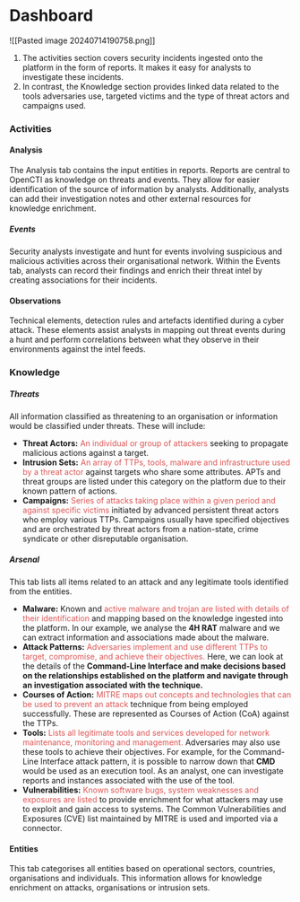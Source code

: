 # Dashboard
![[Pasted image 20240714190758.png]]

1. The activities section covers security incidents ingested onto the platform in the form of reports. It makes it easy for analysts to investigate these incidents. 
2. In contrast, the Knowledge section provides linked data related to the tools adversaries use, targeted victims and the type of threat actors and campaigns used.
### Activities

#### Analysis

The Analysis tab contains the input entities in reports. Reports are central to OpenCTI as knowledge on threats and events. They allow for easier identification of the source of information by analysts. Additionally, analysts can add their investigation notes and other external resources for knowledge enrichment.

##### Events

Security analysts investigate and hunt for events involving suspicious and malicious activities across their organisational network. Within the Events tab, analysts can record their findings and enrich their threat intel by creating associations for their incidents.

#### Observations

Technical elements, detection rules and artefacts identified during a cyber attack. These elements assist analysts in mapping out threat events during a hunt and perform correlations between what they observe in their environments against the intel feeds.

### Knowledge

##### Threats

All information classified as threatening to an organisation or information would be classified under threats. These will include:

- **Threat Actors:** <span style="color:rgb(221, 85, 85)">An individual or group of attackers</span> seeking to propagate malicious actions against a target.
- **Intrusion Sets:** <span style="color:rgb(221, 85, 85)">An array of TTPs, tools, malware and infrastructure used by a threat actor </span>against targets who share some attributes. APTs and threat groups are listed under this category on the platform due to their known pattern of actions.
- **Campaigns:** <span style="color:rgb(221, 85, 85)">Series of attacks taking place within a given period and against specific victims</span> initiated by advanced persistent threat actors who employ various TTPs. Campaigns usually have specified objectives and are orchestrated by threat actors from a nation-state, crime syndicate or other disreputable organisation.

##### Arsenal

This tab lists all items related to an attack and any legitimate tools identified from the entities.

- **Malware:** Known and <span style="color:rgb(221, 85, 85)">active malware and trojan are listed with details of their identification </span>and mapping based on the knowledge ingested into the platform. In our example, we analyse the **4H RAT** malware and we can extract information and associations made about the malware.
- **Attack Patterns:** <span style="color:rgb(221, 85, 85)">Adversaries implement and use different TTPs to target, compromise, and achieve their objectives.</span> Here, we can look at the details of the **Command-Line Interface and make decisions based on the relationships established on the platform and navigate through an investigation associated with the technique.**
- **Courses of Action:** <span style="color:rgb(221, 85, 85)">MITRE maps out concepts and technologies that can be used to prevent an attack</span> technique from being employed successfully. These are represented as Courses of Action (CoA) against the TTPs.
- **Tools:** <span style="color:rgb(221, 85, 85)">Lists all legitimate tools and services developed for network maintenance, monitoring and management.</span> Adversaries may also use these tools to achieve their objectives. For example, for the Command-Line Interface attack pattern, it is possible to narrow down that **CMD** would be used as an execution tool. As an analyst, one can investigate reports and instances associated with the use of the tool.
- **Vulnerabilities:** <span style="color:rgb(221, 85, 85)">Known software bugs, system weaknesses and exposures are listed </span>to provide enrichment for what attackers may use to exploit and gain access to systems. The Common Vulnerabilities and Exposures (CVE) list maintained by MITRE is used and imported via a connector.

#### Entities

This tab categorises all entities based on operational sectors, countries, organisations and individuals. This information allows for knowledge enrichment on attacks, organisations or intrusion sets.
